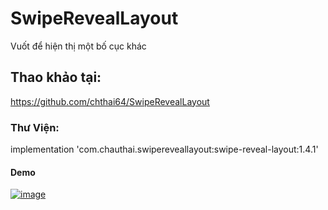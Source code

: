 # SwipeRevealLayout
Vuốt để hiện thị một bố cục khác
## Thao khảo tại:
https://github.com/chthai64/SwipeRevealLayout
### Thư Viện:
implementation 'com.chauthai.swipereveallayout:swipe-reveal-layout:1.4.1'
#### Demo

[
![image](https://user-images.githubusercontent.com/51317017/86079124-fa57de00-bab9-11ea-8c1a-b2c1efaad3bd.png)
](url)
